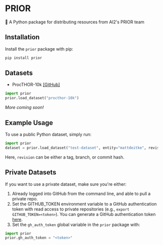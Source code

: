 # PRIOR

 🐍 A Python package for distributing resources from AI2's PRIOR team 

## Installation

Install the `prior` package with pip:

```bash
pip install prior
```

## Datasets

- ProcTHOR-10k [[GitHub]](https://github.com/allenai/procthor-10k)
```python
import prior
prior.load_dataset("procthor-10k")
```

_More coming soon!_

## Example Usage

To use a public Python dataset, simply run:

```python
import prior
dataset = prior.load_dataset("test-dataset", entity="mattdeitke", revision="main")
```
Here, `revision` can be either a tag, branch, or commit hash.

## Private Datasets

If you want to use a private dataset, make sure you're either:
1. Already logged into GitHub from the command line, and able to pull a private repo.
2. Set the GITHUB_TOKEN environment variable to a GitHub authentication token with read access to private repositories (e.g., `export GITHUB_TOKEN=<token>`). You can generate a GitHub authentication token [here](https://github.com/settings/tokens).
3. Set the `gh_auth_token` global variable in the `prior` package with:
```python
import prior
prior.gh_auth_token = "<token>"
```
